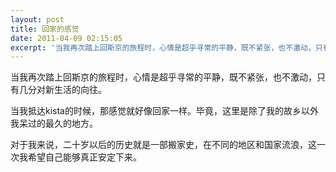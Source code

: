 ```yaml
---
layout: post
title: 回家的感觉
date: 2011-04-09 02:15:05
excerpt: '当我再次踏上回斯京的旅程时，心情是超乎寻常的平静，既不紧张，也不激动，只有几分对新生活的向往。'
---
```




当我再次踏上回斯京的旅程时，心情是超乎寻常的平静，既不紧张，也不激动，只有几分对新生活的向往。

当我抵达kista的时候，那感觉就好像回家一样。毕竟，这里是除了我的故乡以外我呆过的最久的地方。

对于我来说，二十岁以后的历史就是一部搬家史，在不同的地区和国家流浪，这一次我希望自己能够真正安定下来。


